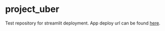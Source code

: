 # project_uber
  Test repository for streamlit deployment. App deploy url can be found [here](https://share.streamlit.io/outinim/project_uber/main/uber_pickups.py).

